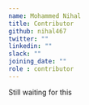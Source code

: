 ```yaml
---
name: Mohammed Nihal
title: Contributor
github: nihal467
twitter: ""
linkedin: ""
slack: ""
joining_date: ""
role : contributor
---
```


Still waiting for this
